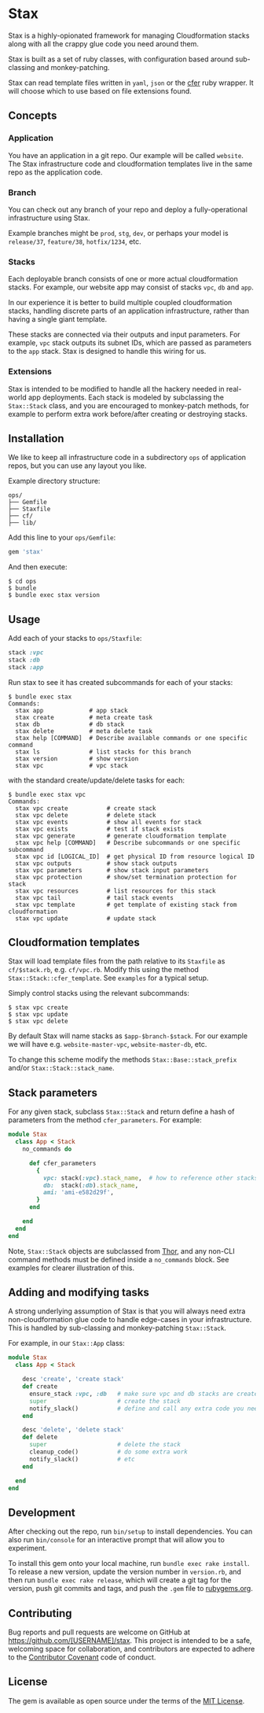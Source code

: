 # Stax

Stax is a highly-opionated framework for managing Cloudformation
stacks along with all the crappy glue code you need around them.

Stax is built as a set of ruby classes, with configuration based
around sub-classing and monkey-patching.

Stax can read template files written in `yaml`, `json` or the
[cfer](https://github.com/seanedwards/cfer) ruby wrapper. It will
choose which to use based on file extensions found.

## Concepts

### Application

You have an application in a git repo. Our example will be called
`website`. The Stax infrastructure code and cloudformation templates
live in the same repo as the application code.

### Branch

You can check out any branch of your repo and deploy a
fully-operational infrastructure using Stax.

Example branches might be `prod`, `stg`, `dev`, or perhaps your model
is `release/37`, `feature/38`, `hotfix/1234`, etc.

### Stacks

Each deployable branch consists of one or more actual cloudformation
stacks. For example, our website app may consist of stacks `vpc`, `db`
and `app`.

In our experience it is better to build multiple coupled
cloudformation stacks, handling discrete parts of an application
infrastructure, rather than having a single giant template.

These stacks are connected via their outputs and input parameters. For
example, `vpc` stack outputs its subnet IDs, which are passed as
parameters to the `app` stack. Stax is designed to handle this wiring
for us.

### Extensions

Stax is intended to be modified to handle all the hackery needed in
real-world app deployments. Each stack is modeled by subclassing the
`Stax::Stack` class, and you are encouraged to monkey-patch methods,
for example to perform extra work before/after creating or destroying
stacks.

## Installation

We like to keep all infrastructure code in a subdirectory `ops` of
application repos, but you can use any layout you like.

Example directory structure:

```
ops/
├── Gemfile
├── Staxfile
├── cf/
├── lib/
```

Add this line to your `ops/Gemfile`:

```ruby
gem 'stax'
```

And then execute:

```
$ cd ops
$ bundle
$ bundle exec stax version
```

## Usage

Add each of your stacks to `ops/Staxfile`:

```ruby
stack :vpc
stack :db
stack :app
```

Run stax to see it has created subcommands for each of your stacks:

```
$ bundle exec stax
Commands:
  stax app             # app stack
  stax create          # meta create task
  stax db              # db stack
  stax delete          # meta delete task
  stax help [COMMAND]  # Describe available commands or one specific command
  stax ls              # list stacks for this branch
  stax version         # show version
  stax vpc             # vpc stack

```

with the standard create/update/delete tasks for each:

```
$ bundle exec stax vpc
Commands:
  stax vpc create           # create stack
  stax vpc delete           # delete stack
  stax vpc events           # show all events for stack
  stax vpc exists           # test if stack exists
  stax vpc generate         # generate cloudformation template
  stax vpc help [COMMAND]   # Describe subcommands or one specific subcommand
  stax vpc id [LOGICAL_ID]  # get physical ID from resource logical ID
  stax vpc outputs          # show stack outputs
  stax vpc parameters       # show stack input parameters
  stax vpc protection       # show/set termination protection for stack
  stax vpc resources        # list resources for this stack
  stax vpc tail             # tail stack events
  stax vpc template         # get template of existing stack from cloudformation
  stax vpc update           # update stack
```

## Cloudformation templates

Stax will load template files from the path relative to its `Staxfile`
as `cf/$stack.rb`, e.g. `cf/vpc.rb`. Modify this using the method `Stax::Stack::cfer_template`.
See `examples` for a typical setup.

Simply control stacks using the relevant subcommands:

```
$ stax vpc create
$ stax vpc update
$ stax vpc delete
```

By default Stax will name stacks as `$app-$branch-$stack`. For our
example we will have e.g. `website-master-vpc`, `website-master-db`,
etc.

To change this scheme modify the methods `Stax::Base::stack_prefix`
and/or `Stax::Stack::stack_name`.

## Stack parameters

For any given stack, subclass `Stax::Stack` and return define a hash of
parameters from the method `cfer_parameters`. For example:

```ruby
module Stax
  class App < Stack
    no_commands do

      def cfer_parameters
        {
          vpc: stack(:vpc).stack_name,  # how to reference other stacks
          db:  stack(:db).stack_name,
          ami: 'ami-e582d29f',
        }
      end

    end
  end
end
```

Note, `Stax::Stack` objects are subclassed from
[Thor](https://github.com/erikhuda/thor), and any non-CLI command
methods must be defined inside a `no_commands` block. See examples for
clearer illustration of this.

## Adding and modifying tasks

A strong underlying assumption of Stax is that you will always need
extra non-cloudformation glue code to handle edge-cases in your
infrastructure. This is handled by sub-classing and monkey-patching
`Stax::Stack`.

For example, in our `Stax::App` class:

```ruby
module Stax
  class App < Stack

    desc 'create', 'create stack'
    def create
      ensure_stack :vpc, :db   # make sure vpc and db stacks are created first
      super                    # create the stack
      notify_slack()           # define and call any extra code you need
    end

    desc 'delete', 'delete stack'
    def delete
      super                    # delete the stack
      cleanup_code()           # do some extra work
      notify_slack()           # etc
    end

  end
end
```

## Development

After checking out the repo, run `bin/setup` to install
dependencies. You can also run `bin/console` for an interactive prompt
that will allow you to experiment.

To install this gem onto your local machine, run `bundle exec rake
install`. To release a new version, update the version number in
`version.rb`, and then run `bundle exec rake release`, which will
create a git tag for the version, push git commits and tags, and push
the `.gem` file to [rubygems.org](https://rubygems.org).

## Contributing

Bug reports and pull requests are welcome on GitHub at
https://github.com/[USERNAME]/stax. This project is intended to be a
safe, welcoming space for collaboration, and contributors are expected
to adhere to the [Contributor
Covenant](http://contributor-covenant.org) code of conduct.

## License

The gem is available as open source under the terms of the [MIT
License](http://opensource.org/licenses/MIT).

